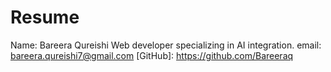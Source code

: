 # Resume
Name: Bareera Qureishi
Web developer specializing in AI integration.
email: bareera.qureishi7@gmail.com
[GitHub]: https://github.com/Bareeraq
